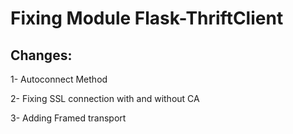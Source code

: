 # Fixing Module Flask-ThriftClient


## Changes:

1- Autoconnect Method 

2- Fixing SSL connection with and without CA  

3- Adding Framed transport 

